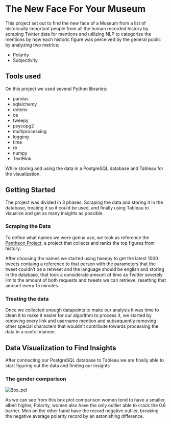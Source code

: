 # The New Face For Your Museum

This project set out to find the new face of a Museum from a list of historically important people from all the human recorded history by scraping Twitter data for mentions and utilizing NLP to categorize the mentions by how each historic figure was perceived by the general public by analyzing two metrics:

* Polarity
* Subjectivity


## Tools used

On this project we used several Python libraries:

* pandas
* sqlalchemy
* dotenv
* os
* tweepy
* psycopg2
* multiprocessing
* logging
* time
* re
* numpy
* TextBlob

While storing and using the data in a PostgreSQL database and Tableau for the visualization.


## Getting Started


The project was divided in 3 phases: Scraping the data and storing it in the database, treating it so it could be used, and finally using Tableau to visualize and get as many insights as possible.

### Scraping the Data

To define what names we were gonna use, we took as reference the [Pantheon Project](https://pantheon.world/data/faq), a project that collects and ranks the top figures from history.

After choosing the names we started using tweepy to get the latest 1000 tweets containg a reference to that person with the parameters that the tweet couldn’t be a retweet and the language should be english and storing in the database, that took a considerate amount of time as Twitter severely limits the amount of both requests and tweets we can retrieve, resetting that amount every 15 minutes.

### Treating the data

Once we collected enough datapoints to make our analysis it was time to clean it to make it easier for our algorithm to process it, we started by removing every link and username mention and subsequently removing other special characters that wouldn’t contribute towards processing the data in a useful manner.

## Data Visualization to Find Insights

After connecting our PostgreSQL database to Tableau we are finally able to start figuring out the data and finding our insights 

### The gender comparison

![Box_pol](https://user-images.githubusercontent.com/80441475/116087535-54441880-a677-11eb-9e50-4c668eecf39b.png)

As we can see from this box plot comparison women tend to have a smaller, albeit higher, Polarity, women also have the only outlier able to crack the 0.6 barrier. Men on the other hand have the record negative outlier, breaking the negative average polarity record by an astonishing difference.

